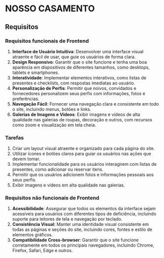 # NOSSO CASAMENTO

## Requisitos

### Requisitos funcionais de Frontend

1. **Interface de Usuário Intuitiva**: Desenvolver uma interface visual atraente e fácil de usar, que guie os usuários de forma clara.
2. **Design Responsivo**: Garantir que o site funcione e tenha uma boa aparência em dispositivos de diferentes tamanhos, como desktops, tablets e smartphones.
3. **Interatividade**: Implementar elementos interativos, como listas de presentes e checklists, com respostas imediatas ao usuário.
4. **Personalização de Perfis**: Permitir que noivos, convidados e fornecedores personalizem seus perfis com informações, fotos e preferências.
5. **Navegação Fácil**: Fornecer uma navegação clara e consistente em todo o site, incluindo menus, botões e links.
6. **Galerias de Imagens e Vídeos**: Exibir imagens e vídeos de alta qualidade nas galerias de roupas, decoração e outros, com recursos como zoom e visualização em tela cheia.

### Tarefas

1. Criar um layout visual atraente e organizado para cada página do site.
2. Utilizar ícones e botões claros para guiar os usuários nas ações que devem tomar.
3. Implementar funcionalidade para os usuários interagirem com listas de presentes, como adicionar ou reservar itens.
4. Permitir que os usuários adicionem fotos e informações pessoais aos seus perfis.
5. Exibir imagens e vídeos em alta qualidade nas galerias.

### Requisitos não funcionais de Frontend

1. **Acessibilidade**: Assegurar que todos os elementos da interface sejam acessíveis para usuários com diferentes tipos de deficiência, incluindo suporte para leitores de tela e navegação por teclado.
2. **Consistência Visual**: Manter uma identidade visual consistente em todas as páginas e seções do site, incluindo cores, fontes e estilo de elementos gráficos.
3. **Compatibilidade Cross-browser**: Garantir que o site funcione corretamente em todos os principais navegadores, incluindo Chrome, Firefox, Safari, Edge e outros.

